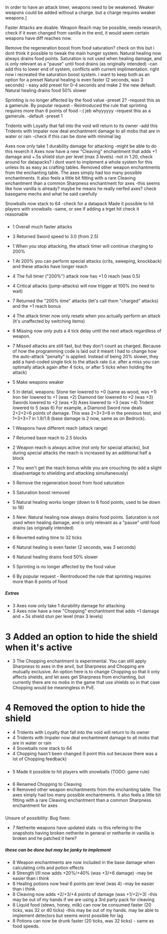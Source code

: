 In order to have an attack timer, weapons need to be weakened.
Weaker weapons could be added without a charge.  but a charge requires weaker weapons.]

Faster Attacks are doable.
Weapon Reach may be possible, needs research, check if it even changed from vanilla in the end, it would seem certain weapons have diff reaches now.

Remove the regeneration boost from food saturation?  check on this but i dont think it possible to tweak the main hunger system.
Natural healing now always drains food points. Saturation is not used when healing damage, and is only relevant as a "pause" until food drains (as originally intended)    -can add this to lower end of system, conflicts with current implimentation.  right now i recreated the saturation boost system.  i want to keep both as an option for a preset
Natural healing is even faster (2 seconds, was 3 seconds)   - easy add preset for 0-4 seconds and make 2 the new default.
Natural healing drains food 50% slower

Sprinting is no longer affected by the food value         -preset 2? -request this as a gamerule.
By popular request - Reintroduced the rule that sprinting requires more than 6 points of food          -:( jeb whyyyyyy   -request this as a gamerule. -default  -preset 1

Tridents with Loyalty that fall into the void will return to its owner    -add this
Tridents with Impaler now deal enchantment damage to all mobs that are in water or rain     -check if this can be done with minimal lag

Axes now only take 1 durability damage for attacking    -might be able to do this reserch it
Axes now have a new "Cleaving" enchantment that adds +1 damage and +.5s shield stun per level (max 3 levels)   -not in 1.20, check around for datapacks?  i dont want to implement a whole system for this unless its as easy as crafting tables.
Removed other weapon enchantments from the enchanting table. The axes simply had too many possible enchantments. It also feels a little bit fitting with a rare Cleaving enchantment than a common Sharpness enchantment for axes                 -this seems like how vanilla is already?  maybe he means he really nerfed axes?  check basegame mechs and what he said carefully

Snowballs now stack to 64      -check for a datapack
Made it possible to hit players with snowballs   -same, or see if adding a trget hit check it reasonable

#####
* 1    Overall much faster attacks
* 3    Returned Sword speed to 3.0 (from 2.5)

* 1    When you stop attacking, the attack timer will continue charging to 200%
* 1    At 200% you can perform special attacks (crits, sweeping, knockback) and these attacks have longer reach
* 4    The full timer ("200%") attack now has +1.0 reach (was 0.5)
* 4    Critical attacks (jump-attacks) will now trigger at 100% (no need to wait)
* 7    Returned the "200% time" attacks (let's call them "charged" attacks) and the +1 reach bonus
* 4    The attack timer now only resets when you actually perform an attack (it's unaffected by switching items)

* 6    Missing now only puts a 4 tick delay until the next attack regardless of weapon.
* 7    Missed attacks are still fast, but they don't count as charged. Because of how the programming code is laid out it meant I had to change how the auto-attack "penalty" is applied. Instead of being 20% slower, they add a hard-coded single tick to the attack rate (i.e. after a miss you can optimally attack again after 4 ticks, or after 5 ticks when holding the attack)

* 5    Make weapons weaker
* 5 In detail, weapons:
    Stone tier lowered to +0 (same as wood, was +1)
    Iron tier lowered to +1 (was +2)
    Diamond tier lowered to +2 (was +3)
    Swords lowered to +2 (was +3)
    Axes lowered to +3 (was +4)
    Trident lowered to 5 (was 6)
For example, a Diamond Sword now deals 2+2+2=6 points of damage. This was 2+3+3=8 in the previous test, and 1+3+3=7 in 1.9/1.8 (base damage is 2 now, same as on Bedrock).

* 1    Weapons have different reach (attack range)
* 7    Returned base reach to 2.5 blocks
* 2    Weapon reach is always active (not only for special attacks), but during special attacks the reach is increased by an additional half a block
* 7    You won't get the reach bonus while you are crouching (to add a slight disadvantage to shielding and attacking simultaneously)

* 5    Remove the regeneration boost from food saturation
* 5    Saturation boost removed
* 5    Natural healing works longer (down to 6 food points, used to be down to 18)
* 5    New: Natural healing now always drains food points. Saturation is not used when healing damage, and is only relevant as a "pause" until food drains (as originally intended)
* 6    Reverted eating time to 32 ticks
* 6    Natural healing is even faster (2 seconds, was 3 seconds)
* 6    Natural healing drains food 50% slower

* 5    Sprinting is no longer affected by the food value
* 6    By popular request - Reintroduced the rule that sprinting requires more than 6 points of food
#####      Extras 
* 3    Axes now only take 1 durability damage for attacking
* 3    Axes now have a new "Chopping" enchantment that adds +1 damage and +.5s shield stun per level (max 3 levels)
# 3    Added an option to hide the shield when it's active
* 3 The Chopping enchantment is experimental. You can still apply Sharpness to axes in the anvil, but Sharpness and Chopping are mutually exclusive. An option here is to change Chopping so that it only affects shields, and let axes get Sharpness from enchanting, but currently there are no mobs in the game that use shields so in that case Chopping would be meaningless in PvE.
#####
# 4    Removed the option to hide the shield
* 4    Tridents with Loyalty that fall into the void will return to its owner
* 4    Tridents with Impaler now deal enchantment damage to all mobs that are in water or rain
* 4    Snowballs now stack to 64
* 4    Chopping hasn't been changed (I point this out because there was a lot of Chopping feedback)
#####
* 5    Made it possible to hit players with snowballs (TODO: game rule)
#####
* 6    Renamed Chopping to Cleaving
* 6    Removed other weapon enchantments from the enchanting table. The axes simply had too many possible enchantments. It also feels a little bit fitting with a rare Cleaving enchantment than a common Sharpness enchantment for axes
#####




Unsure of possibility:
Bug fixes:
* 7    Netherite weapons have updated stats       -is this refering to the snapshots having broken netherite in general or netherite in vanilla is broken and he patched it here?
#####  these can be done but may be janky to implement
* 8    Weapon enchantments are now included in the base damage when calculating crits and potion effects
* 8    Strength I/II now adds +20%/+40% (was +3/+6 damage)     -may be easier than i think
* 8    Healing potions now heal 6 points per level (was 4)     -may be easier than i think
* 8    Cleaving now adds +2/+3/+4 points of damage (was +1/+2/+3)      -this may be out of my hands if we are using a 3rd party pack for cleaving
* 8    Liquid food (stews, honey, milk) can now be consumed faster (20 ticks, was 32 or 40 ticks)      -this may be out of my hands.  may be able to implement detectors but seems worst possible for lag
* 8    Potions can now be drunk faster (20 ticks, was 32 ticks)     - same as food speeds.
